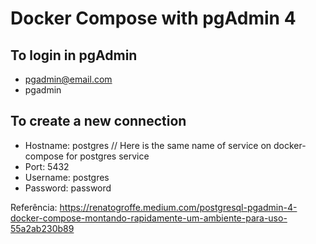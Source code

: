 # Docker Compose with pgAdmin 4

## To login in pgAdmin

- pgadmin@email.com
- pgadmin

## To create a new connection

- Hostname: postgres        // Here is the same name of service on docker-compose for postgres service
- Port: 5432
- Username: postgres
- Password: password


Referência:
https://renatogroffe.medium.com/postgresql-pgadmin-4-docker-compose-montando-rapidamente-um-ambiente-para-uso-55a2ab230b89
